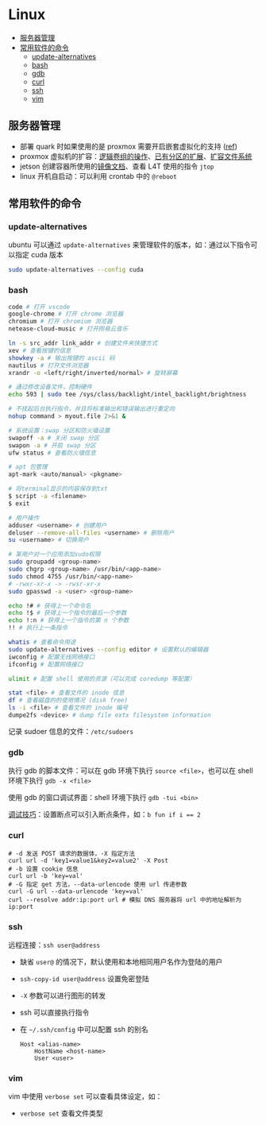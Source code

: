 # Linux

- [服务器管理](#服务器管理)
- [常用软件的命令](#常用软件的命令)
  - [update-alternatives](#update-alternatives)
  - [bash](#bash)
  - [gdb](#gdb)
  - [curl](#curl)
  - [ssh](#ssh)
  - [vim](#vim)

## 服务器管理

- 部署 quark 时如果使用的是 proxmox 需要开启嵌套虚拟化的支持 ([ref](https://zhuanlan.zhihu.com/p/593472919))
- proxmox 虚拟机的扩容：[逻辑卷组的操作](https://einverne.github.io/post/2020/11/extend-proxmox-system-partition-and-pve-file-system.html)、[已有分区的扩展](https://cloud.tencent.com/developer/beta/article/1671893)、[扩容文件系统](https://blog.csdn.net/youjin/article/details/79137203)
- jetson 创建容器所使用的[镜像文档](https://catalog.ngc.nvidia.com/orgs/nvidia/containers/l4t-pytorch)、查看 L4T 使用的指令 `jtop`
- linux 开机自启动：可以利用 crontab 中的 `@reboot`

## 常用软件的命令

### update-alternatives

ubuntu 可以通过 `update-alternatives` 来管理软件的版本，如：通过以下指令可以指定 cuda 版本

```bash
sudo update-alternatives --config cuda
```

### bash

```bash
code # 打开 vscode
google-chrome # 打开 chrome 浏览器
chromium # 打开 chromium 浏览器
netease-cloud-music # 打开网易云音乐

ln -s src_addr link_addr # 创建文件夹快捷方式
xev # 查看按键的信息
showkey -a # 输出按键的 ascii 码
nautilus # 打开文件浏览器
xrandr -o <left/right/inverted/normal> # 旋转屏幕

# 通过修改设备文件，控制硬件
echo 593 | sudo tee /sys/class/backlight/intel_backlight/brightness

# 不挂起后台执行指令，并且将标准输出和错误输出进行重定向
nohup command > myout.file 2>&1 &

# 系统设置：swap 分区和防火墙设置
swapoff -a # 关闭 swap 分区
swapon -a # 开启 swap 分区
ufw status # 查看防火墙信息

# apt 包管理
apt-mark <auto/manual> <pkgname>

# 将terminal显示的内容保存到txt
$ script -a <filename>
$ exit

# 用户操作
adduser <username> # 创建用户
deluser --remove-all-files <username> # 删除用户
su <username> # 切换用户

# 某用户对一个应用添加sudo权限
sudo groupadd <group-name>
sudo chgrp <group-name> /usr/bin/<app-name>
sudo chmod 4755 /usr/bin/<app-name>
# -rwxr-xr-x -> -rwsr-xr-x
sudo gpasswd -a <user> <group-name>

echo !# # 获得上一个命令名
echo !$ # 获得上一个指令的最后一个参数
echo !:n # 获得上一个指令的第 n 个参数
!! # 执行上一条指令

whatis # 查看命令用途
sudo update-alternatives --config editor # 设置默认的编辑器
iwconfig # 配置无线网络接口
ifconfig # 配置网络接口

ulimit # 配置 shell 使用的资源（可以完成 coredump 等配置）

stat <file> # 查看文件的 inode 信息
df # 查看磁盘的的使用情况 (disk free)
ls -i <file> # 查看文件的 inode 编号
dumpe2fs <device> # dump file extx filesystem information
```

记录 sudoer 信息的文件：`/etc/sudoers`

### gdb

执行 gdb 的脚本文件：可以在 gdb 环境下执行 `source <file>`，也可以在 shell 环境下执行 `gdb -x <file>`

使用 gdb 的窗口调试界面：shell 环境下执行 `gdb -tui <bin>`

[调试技巧](https://blog.csdn.net/robinblog/article/details/17652541)：设置断点可以引入断点条件，如：`b fun if i == 2`

### curl

```shell
# -d 发送 POST 请求的数据体，-X 指定方法
curl url -d 'key1=value1&key2=value2' -X Post
# -b 设置 cookie 信息
curl url -b 'key=val'
# -G 指定 get 方法，--data-urlencode 使用 url 传递参数
curl -G url --data-urlencode 'key=val'
curl --resolve addr:ip:port url # 模拟 DNS 服务器将 url 中的地址解析为 ip:port
```

### ssh

远程连接：`ssh user@address`

- 缺省 `user@` 的情况下，默认使用和本地相同用户名作为登陆的用户
- `ssh-copy-id user@address` 设置免密登陆
- `-X` 参数可以进行图形的转发
- ssh 可以直接执行指令
- 在 `~/.ssh/config` 中可以配置 ssh 的别名

    ```sshconfig
    Host <alias-name>
        HostName <host-name>
        User <user>
    ```

### vim

vim 中使用 `verbose set` 可以查看具体设定，如：

- `verbose set` 查看文件类型
